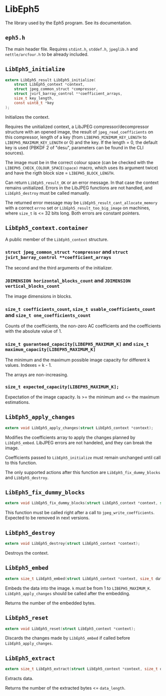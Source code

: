 LibEph5
=======

The library used by the Eph5 program. See its documentation.

`eph5.h`
--------

The main header file. Requires `stdint.h`, `stddef.h`, `jpeglib.h` and `nettle/arcfour.h` to be already included.

`LibEph5_initialize`
--------------------

``` C
extern LibEph5_result LibEph5_initialize(
	struct LibEph5_context *context,
	struct jpeg_common_struct *compressor,
	struct jvirt_barray_control **coefficient_arrays,
	size_t key_length,
	const uint8_t *key
);
```

Initializes the context.

Requires the unitialized context, a LibJPEG compressor/decompressor structure with an opened image, the result of `jpeg_read_coefficients` on this compressor, length of a key (from `LIBEPH5_MINIMUM_KEY_LENGTH` to `LIBEPH5_MAXIMUM_KEY_LENGTH` or 0) and the key. If the length = 0, the default key is used (PBKDF 2 of "desu", parameters can be found in the CLI sources).

The image must be in the correct colour space (can be checked with the `LIBEPH5_CHECK_COLOUR_SPACE(space)` macro, which uses its argument twice) and have the rigth block size = `LIBEPH5_BLOCK_LENGTH`.

Can return `LibEph5_result_OK` or an error message. In that case the context remains unitialized. Errors in the LibJPEG functions are not handled, and `LibEph5_destroy` must be called manually.

The returned error message may be `LibEph5_result_cant_allocate_memory` with a correct `errno` set or `LibEph5_result_too_big_image` on machines, where `size_t` is <= 32 bits long. Both errors are constant pointers.

`LibEph5_context.container`
---------------------------

A public member of the `LibEph5_context` structure.

### `struct jpeg_common_struct *compressor` and `struct jvirt_barray_control **coefficient_arrays`

The second and the third arguments of the initializer.

### `JDIMENSION horizontal_blocks_count` and `JDIMENSION vertical_blocks_count`

The image dimensions in blocks.

### `size_t coefficients_count`, `size_t usable_coefficients_count` and `size_t one_coefficients_count`

Counts of the coefficients, the non-zero AC coefficients and the coefficients with the absolute value of 1.

### `size_t guaranteed_capacity[LIBEPH5_MAXIMUM_K]` and `size_t maximum_capacity[LIBEPH5_MAXIMUM_K]`

The minimum and the maximum possible image capacity for different k values. Indexes = k - 1.

The arrays are non-increasing.

### `size_t expected_capacity[LIBEPH5_MAXIMUM_K];`

Expectation of the image capacity. Is >= the minimum and <= the maximum estimations.

`LibEph5_apply_changes`
-----------------------

``` C
extern void LibEph5_apply_changes(struct LibEph5_context *context);
```

Modifies the coefficients array to apply the changes planned by `LibEph5_embed`. LibJPEG errors are not handeled, and they can break the image.

Coefficients passed to `LibEph5_initialize` must remain unchanged until call to this function.

The only supported actions after this function are `LibEph5_fix_dummy_blocks` and `LibEph5_destroy`.

`LibEph5_fix_dummy_blocks`
--------------------------

``` C
extern void LibEph5_fix_dummy_blocks(struct LibEph5_context *context, struct jpeg_compress_struct *compressor);
```

This function must be called right after a call to `jpeg_write_coefficients`. Expected to be removed in next versions.

`LibEph5_destroy`
-----------------

``` C
extern void LibEph5_destroy(struct LibEph5_context *context);
```

Destroys the context.

`LibEph5_embed`
---------------

``` C
extern size_t LibEph5_embed(struct LibEph5_context *context, size_t data_length, const uint8_t *data, int k);
```

Embeds the data into the image. `k` must be from 1 to `LIBEPH5_MAXIMUM_K`. `LibEph5_apply_changes` should be called after the embedding.

Returns the number of the embedded bytes.

`LibEph5_reset`
---------------

``` C
extern void LibEph5_reset(struct LibEph5_context *context);
```

Discards the changes made by `LibEph5_embed` if called before `LibEph5_apply_changes`.

`LibEph5_extract`
-----------------

``` C
extern size_t LibEph5_extract(struct LibEph5_context *context, size_t data_length, uint8_t *data, int k);
```

Extracts data.

Returns the number of the extracted bytes <= `data_length`.
